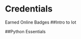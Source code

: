 # Credentials
Earned Online Badges 
##Intro to Iot
<div data-iframe-width="150" data-iframe-height="270" data-share-badge-id="523a4db9-5f39-48b5-899a-efab5001082a" data-share-badge-host="https://www.credly.com"></div><script type="text/javascript" async src="//cdn.credly.com/assets/utilities/embed.js"></script>

##Python Essentials
<div data-iframe-width="150" data-iframe-height="270" data-share-badge-id="e16480d5-a1f2-4d81-8da9-09a03893815a" data-share-badge-host="https://www.credly.com"></div><script type="text/javascript" async src="//cdn.credly.com/assets/utilities/embed.js"></script>

